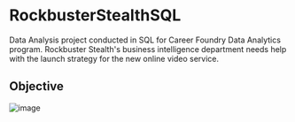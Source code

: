 # RockbusterStealthSQL
Data Analysis project conducted in SQL for Career Foundry Data Analytics program. Rockbuster Stealth's business intelligence department needs help with the launch strategy for the new online video service.

## Objective
![image](https://github.com/skesic/RockbusterStealthSQL/assets/77510959/624cbffd-377b-4a2a-bf0d-32672ce54520)

